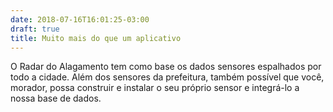 ```yaml
---
date: 2018-07-16T16:01:25-03:00
draft: true
title: Muito mais do que um aplicativo
---
```


O Radar do Alagamento tem como base os dados sensores espalhados por todo a cidade. Além dos sensores da prefeitura, também possível que você, morador, possa construir e instalar o seu próprio sensor e integrá-lo a nossa base de dados.
